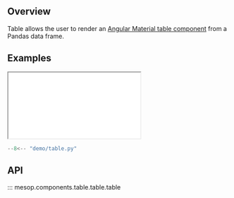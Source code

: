 ## Overview

Table allows the user to render an [Angular Material table component](https://material.angular.io/components/table/overview) from a Pandas data frame.

## Examples

<iframe class="component-demo" src="/demo/?demo=table"></iframe>

```python
--8<-- "demo/table.py"
```

## API

::: mesop.components.table.table.table
